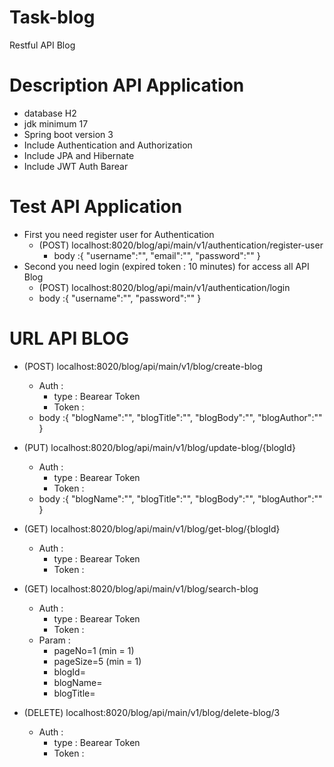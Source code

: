 # Task-blog
Restful API Blog

# Description API Application
- database H2
- jdk minimum 17
- Spring boot version 3
- Include Authentication and Authorization
- Include JPA and Hibernate
- Include JWT Auth Barear 

# Test API Application 
- First you need register user for Authentication
    - (POST) localhost:8020/blog/api/main/v1/authentication/register-user
        - body :{
                    "username":"",
                    "email":"",
                    "password":""
                }
- Second you need login (expired token : 10 minutes) for access all API Blog 
    - (POST) localhost:8020/blog/api/main/v1/authentication/login
    - body :{
                "username":"",
                "password":""
            }

# URL API BLOG
- (POST) localhost:8020/blog/api/main/v1/blog/create-blog
    - Auth : 
        - type : Bearear Token
        - Token : 
    - body :{
                "blogName":"",
                "blogTitle":"",
                "blogBody":"",
                "blogAuthor":""
            }

- (PUT) localhost:8020/blog/api/main/v1/blog/update-blog/{blogId}
    - Auth : 
        - type : Bearear Token
        - Token : 
    - body :{
                "blogName":"",
                "blogTitle":"",
                "blogBody":"",
                "blogAuthor":""
            }

- (GET) localhost:8020/blog/api/main/v1/blog/get-blog/{blogId}
    - Auth : 
        - type : Bearear Token
        - Token : 

- (GET) localhost:8020/blog/api/main/v1/blog/search-blog
    - Auth : 
        - type : Bearear Token
        - Token : 
    - Param : 
        - pageNo=1 (min = 1)
        - pageSize=5 (min = 1)
        - blogId=
        - blogName=
        - blogTitle=

- (DELETE) localhost:8020/blog/api/main/v1/blog/delete-blog/3
    - Auth : 
        - type : Bearear Token
        - Token : 
